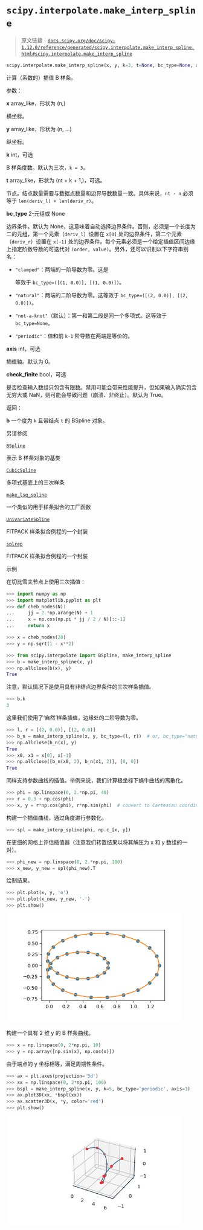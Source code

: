 # `scipy.interpolate.make_interp_spline`

> 原文链接：[`docs.scipy.org/doc/scipy-1.12.0/reference/generated/scipy.interpolate.make_interp_spline.html#scipy.interpolate.make_interp_spline`](https://docs.scipy.org/doc/scipy-1.12.0/reference/generated/scipy.interpolate.make_interp_spline.html#scipy.interpolate.make_interp_spline)

```py
scipy.interpolate.make_interp_spline(x, y, k=3, t=None, bc_type=None, axis=0, check_finite=True)
```

计算（系数的）插值 B 样条。

参数：

**x** array_like，形状为 (n,)

横坐标。

**y** array_like，形状为 (n, …)

纵坐标。

**k** int，可选

B 样条度数。默认为三次，`k = 3`。

**t** array_like，形状为 (nt + k + 1,)，可选。

节点。结点数量需要与数据点数量和边界导数数量一致。具体来说，`nt - n` 必须等于 `len(deriv_l) + len(deriv_r)`。

**bc_type** 2-元组或 None

边界条件。默认为 None，这意味着自动选择边界条件。否则，必须是一个长度为二的元组，第一个元素（`deriv_l`）设置在 `x[0]` 处的边界条件，第二个元素（`deriv_r`）设置在 `x[-1]` 处的边界条件。每个元素必须是一个给定插值区间边缘上指定阶数导数的可迭代对 `(order, value)`。另外，还可以识别以下字符串别名：

+   `"clamped"`：两端的一阶导数为零。这是

    等效于 `bc_type=([(1, 0.0)], [(1, 0.0)])`。

+   `"natural"`：两端的二阶导数为零。这等效于 `bc_type=([(2, 0.0)], [(2, 0.0)])`。

+   `"not-a-knot"`（默认）：第一和第二段是同一个多项式。这等效于 `bc_type=None`。

+   `"periodic"`：值和前 `k-1` 阶导数在两端是等价的。

**axis** int，可选

插值轴。默认为 0。

**check_finite** bool，可选

是否检查输入数组只包含有限数。禁用可能会带来性能提升，但如果输入确实包含无穷大或 NaN，则可能会导致问题（崩溃、非终止）。默认为 True。

返回：

**b** 一个度为 `k` 且带结点 `t` 的 BSpline 对象。

另请参阅

[`BSpline`](https://docs.scipy.org/doc/scipy-1.12.0/reference/generated/scipy.interpolate.BSpline.html#scipy.interpolate.BSpline "scipy.interpolate.BSpline")

表示 B 样条对象的基类

[`CubicSpline`](https://docs.scipy.org/doc/scipy-1.12.0/reference/generated/scipy.interpolate.CubicSpline.html#scipy.interpolate.CubicSpline "scipy.interpolate.CubicSpline")

多项式基底上的三次样条

[`make_lsq_spline`](https://docs.scipy.org/doc/scipy-1.12.0/reference/generated/scipy.interpolate.make_lsq_spline.html#scipy.interpolate.make_lsq_spline "scipy.interpolate.make_lsq_spline")

一个类似的用于样条拟合的工厂函数

[`UnivariateSpline`](https://docs.scipy.org/doc/scipy-1.12.0/reference/generated/scipy.interpolate.UnivariateSpline.html#scipy.interpolate.UnivariateSpline "scipy.interpolate.UnivariateSpline")

FITPACK 样条拟合例程的一个封装

[`splrep`](https://docs.scipy.org/doc/scipy-1.12.0/reference/generated/scipy.interpolate.splrep.html#scipy.interpolate.splrep "scipy.interpolate.splrep")

FITPACK 样条拟合例程的一个封装

示例

在切比雪夫节点上使用三次插值：

```py
>>> import numpy as np
>>> import matplotlib.pyplot as plt
>>> def cheb_nodes(N):
...     jj = 2.*np.arange(N) + 1
...     x = np.cos(np.pi * jj / 2 / N)[::-1]
...     return x 
```

```py
>>> x = cheb_nodes(20)
>>> y = np.sqrt(1 - x**2) 
```

```py
>>> from scipy.interpolate import BSpline, make_interp_spline
>>> b = make_interp_spline(x, y)
>>> np.allclose(b(x), y)
True 
```

注意，默认情况下是使用具有非结点边界条件的三次样条插值。

```py
>>> b.k
3 
```

这里我们使用了‘自然’样条插值，边缘处的二阶导数为零。

```py
>>> l, r = [(2, 0.0)], [(2, 0.0)]
>>> b_n = make_interp_spline(x, y, bc_type=(l, r))  # or, bc_type="natural"
>>> np.allclose(b_n(x), y)
True
>>> x0, x1 = x[0], x[-1]
>>> np.allclose([b_n(x0, 2), b_n(x1, 2)], [0, 0])
True 
```

同样支持参数曲线的插值。举例来说，我们计算极坐标下蜗牛曲线的离散化。

```py
>>> phi = np.linspace(0, 2.*np.pi, 40)
>>> r = 0.3 + np.cos(phi)
>>> x, y = r*np.cos(phi), r*np.sin(phi)  # convert to Cartesian coordinates 
```

构建一个插值曲线，通过角度进行参数化。

```py
>>> spl = make_interp_spline(phi, np.c_[x, y]) 
```

在更细的网格上评估插值器（注意我们转置结果以将其解压为 x 和 y 数组的一对）。

```py
>>> phi_new = np.linspace(0, 2.*np.pi, 100)
>>> x_new, y_new = spl(phi_new).T 
```

绘制结果。

```py
>>> plt.plot(x, y, 'o')
>>> plt.plot(x_new, y_new, '-')
>>> plt.show() 
```

![../../_images/scipy-interpolate-make_interp_spline-1_00_00.png](img/35467e2de6a2e7926c1952169cc7c75b.png)

构建一个具有 2 维 y 的 B 样条曲线。

```py
>>> x = np.linspace(0, 2*np.pi, 10)
>>> y = np.array([np.sin(x), np.cos(x)]) 
```

由于端点的 y 坐标相等，满足周期性条件。

```py
>>> ax = plt.axes(projection='3d')
>>> xx = np.linspace(0, 2*np.pi, 100)
>>> bspl = make_interp_spline(x, y, k=5, bc_type='periodic', axis=1)
>>> ax.plot3D(xx, *bspl(xx))
>>> ax.scatter3D(x, *y, color='red')
>>> plt.show() 
```

![../../_images/scipy-interpolate-make_interp_spline-1_01_00.png](img/883e0852ff0ccd1f4df5607d54e5aeb9.png)
